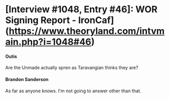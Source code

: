 # [Interview #1048, Entry #46]: WOR Signing Report - IronCaf](https://www.theoryland.com/intvmain.php?i=1048#46)

#### Outis

Are the Unmade actually spren as Taravangian thinks they are?

#### Brandon Sanderson

As far as anyone knows. I'm not going to answer other than that.

